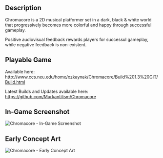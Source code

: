 ## Description

Chromacore is a 2D musical platformer set in a dark, black & white world that progressively becomes more colorful and happy through successful gameplay.

Positive audiovisual feedback rewards players for successul gameplay, while negative feedback is non-existent.

## Playable Game

Available here: http://www.ccs.neu.edu/home/ozkaynak/Chromacore/Build%201.3%20GIT/Build.html

Latest Builds and Updates available here: https://github.com/Murkantilism/Chromacore

## In-Game Screenshot

![Chromacore - In-Game Screenshot](https://raw.github.com/Murkantilism/game-off-2013/master/ChromacoreInGameScreenshot.png)

## Early Concept Art

![Chromacore - Early Concept Art](https://raw.github.com/Murkantilism/game-off-2013/master/ChromacoreEarlyConceptArt.jpg)
